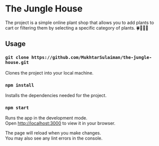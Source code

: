 # The Jungle House

The project is a simple online plant shop that allows you to add plants to cart or filtering them by selecting a specific category of plants. 🍀🌿🌵🌱

## Usage

### `git clone https://github.com/MukhtarSulaiman/the-jungle-house.git`

Clones the project into your local machine.

### `npm install`

Installs the dependencies needed for the project.

### `npm start`

Runs the app in the development mode.\
Open [http://localhost:3000](http://localhost:3000) to view it in your browser.

The page will reload when you make changes.\
You may also see any lint errors in the console.
